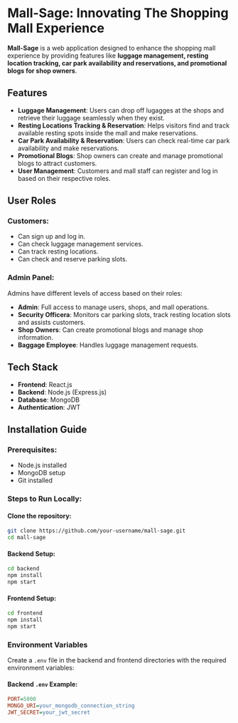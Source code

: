 # Mall-Sage: Innovating The Shopping Mall Experience

**Mall-Sage** is a web application designed to enhance the shopping mall experience by providing features like **luggage management, resting location tracking, car park availability and reservations, and promotional blogs for shop owners**.

## Features

- **Luggage Management**: Users can drop off lugagges at the shops and retrieve their luggage seamlessly when they exist.
- **Resting Locations Tracking & Reservation**: Helps visitors find and track available resting spots inside the mall and make reservations.
- **Car Park Availability & Reservation**: Users can check real-time car park availability and make reservations.
- **Promotional Blogs**: Shop owners can create and manage promotional blogs to attract customers.
- **User Management**: Customers and mall staff can register and log in based on their respective roles.

## User Roles

### Customers:
- Can sign up and log in.
- Can check luggage management services.
- Can track resting locations.
- Can check and reserve parking slots.

### Admin Panel:
Admins have different levels of access based on their roles:

- **Admin**: Full access to manage users, shops, and mall operations.
- **Security Officera**: Monitors car parking slots, track resting location slots and assists customers.
- **Shop Owners**: Can create promotional blogs and manage shop information.
- **Baggage Employee**: Handles luggage management requests.

## Tech Stack

- **Frontend**: React.js
- **Backend**: Node.js (Express.js)
- **Database**: MongoDB
- **Authentication**: JWT

## Installation Guide

### Prerequisites:
- Node.js installed
- MongoDB setup
- Git installed

### Steps to Run Locally:

#### Clone the repository:
```sh
git clone https://github.com/your-username/mall-sage.git
cd mall-sage
```

#### Backend Setup:
```sh
cd backend
npm install
npm start
```

#### Frontend Setup:
```sh
cd frontend
npm install
npm start
```

### Environment Variables
Create a `.env` file in the backend and frontend directories with the required environment variables:

#### Backend `.env` Example:
```ini
PORT=5000
MONGO_URI=your_mongodb_connection_string
JWT_SECRET=your_jwt_secret
```


